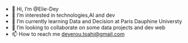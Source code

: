 - 👋 Hi, I’m @Elie-Dey
- 👀 I’m interested in technologies,AI and dev
- 🌱 I’m currently learning Data and Decision at Paris Dauphine Universty
- 💞️ I’m looking to collaborate on some data projects and dev web
- 📫 How to reach me deyerou.toahi@gmail.com

<!---
Elie-Dey/Elie-Dey is a ✨ special ✨ repository because its `README.md` (this file) appears on your GitHub profile.
You can click the Preview link to take a look at your changes.
--->
